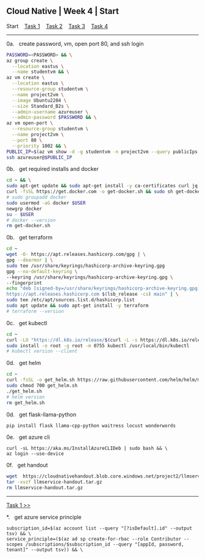 ## Cloud Native | Week 4 | Start

Start    [Task 1](https://github.com/AFC-AI2C-Cohort-04/coleman-code/blob/main/cloud_native/week_4/task_1.md)    [Task 2](https://github.com/AFC-AI2C-Cohort-04/coleman-code/blob/main/cloud_native/week_4/task_2.md)    [Task 3](https://github.com/AFC-AI2C-Cohort-04/coleman-code/blob/main/cloud_native/week_4/task_3.md)    [Task 4](https://github.com/AFC-AI2C-Cohort-04/coleman-code/blob/main/cloud_native/week_4/task_4.md)

---

0a.   create password, vm, open port 80, and ssh login
``` bash
PASSWORD=<PASSWORD> && \
az group create \
  --location eastus \
  --name studentvm && \
az vm create \
  --location eastus \
  --resource-group studentvm \
  --name project2vm \
  --image Ubuntu2204 \
  --size Standard_B2s \
  --admin-username azureuser \
  --admin-password $PASSWORD && \
az vm open-port \
  --resource-group studentvm \
  --name project2vm \
  --port 80 \
  --priority 1002 && \
PUBLIC_IP=$(az vm show -d -g studentvm -n project2vm --query publicIps -o tsv) && \
ssh azureuser@$PUBLIC_IP
```

0b.   get required installs and docker
``` bash
cd ~ && \
sudo apt-get update && sudo apt-get install -y ca-certificates curl jq python3-pip python3-venv gnupg software-properties-common && \
curl -fsSL https://get.docker.com -o get-docker.sh && sudo sh get-docker.sh && \
# sudo groupadd docker
sudo usermod -aG docker $USER
newgrp docker
su - $USER
# docker --version
rm get-docker.sh
```

0b.   get terraform
``` bash
cd ~
wget -O- https://apt.releases.hashicorp.com/gpg | \
gpg --dearmor | \
sudo tee /usr/share/keyrings/hashicorp-archive-keyring.gpg
gpg --no-default-keyring \
--keyring /usr/share/keyrings/hashicorp-archive-keyring.gpg \
--fingerprint
echo "deb [signed-by=/usr/share/keyrings/hashicorp-archive-keyring.gpg] \
https://apt.releases.hashicorp.com $(lsb_release -cs) main" | \
sudo tee /etc/apt/sources.list.d/hashicorp.list
sudo apt update && sudo apt-get install -y terraform
# terraform --version
```

0c.   get kubectl
``` bash
cd ~
curl -LO "https://dl.k8s.io/release/$(curl -L -s https://dl.k8s.io/release/stable.txt)/bin/linux/amd64/kubectl"
sudo install -o root -g root -m 0755 kubectl /usr/local/bin/kubectl
# kubectl version --client
```

0d.   get helm
``` bash
cd ~
curl -fsSL -o get_helm.sh https://raw.githubusercontent.com/helm/helm/main/scripts/get-helm-3
sudo chmod 700 get_helm.sh
./get_helm.sh
# helm version
rm get_helm.sh
```

0d.   get flask-llama-python
``` bash
pip install flask llama-cpp-python waitress locust wonderwords
```

0e.   get azure cli
```
curl -sL https://aka.ms/InstallAzureCLIDeb | sudo bash && \
az login --use-device
```

0f.   get handout
``` bash
wget  https://cloudnativehandout.blob.core.windows.net/project2/llmservice-handout.tar.gz
tar -xvzf llmservice-handout.tar.gz
rm llmservice-handout.tar.gz
```

---

[Task 1 >>](https://github.com/AFC-AI2C-Cohort-04/coleman-code/blob/main/cloud_native/week_4/task_1.md)

*.   get azure service principle
```
subscription_id=$(az account list --query "[?isDefault].id" --output tsv) && \
service_principle=($(az ad sp create-for-rbac --role Contributor --scopes /subscriptions/$subscription_id --query "[appId, password, tenant]" --output tsv)) && \
```
